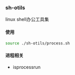 ### sh-otils
linux shell办公工具集

#### 使用

```sh
source ./sh-otils/process.sh
```

#### 进程相关
- isprocessrun

 
